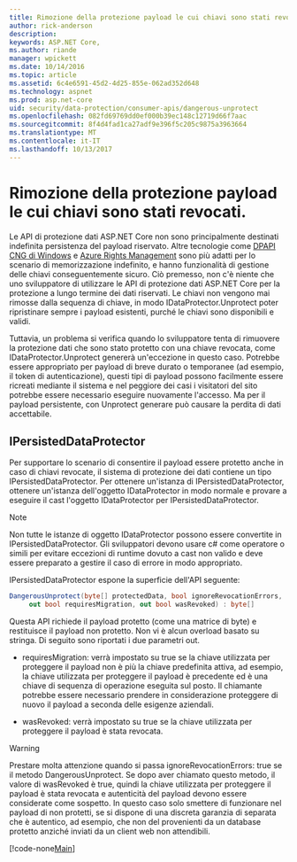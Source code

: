 ```yaml
---
title: Rimozione della protezione payload le cui chiavi sono stati revocati.
author: rick-anderson
description: 
keywords: ASP.NET Core,
ms.author: riande
manager: wpickett
ms.date: 10/14/2016
ms.topic: article
ms.assetid: 6c4e6591-45d2-4d25-855e-062ad352d648
ms.technology: aspnet
ms.prod: asp.net-core
uid: security/data-protection/consumer-apis/dangerous-unprotect
ms.openlocfilehash: 082fd69769dd0ef000b39ec148c12719d66f7aac
ms.sourcegitcommit: 8f4d4fad1ca27adf9e396f5c205c9875a3963664
ms.translationtype: MT
ms.contentlocale: it-IT
ms.lasthandoff: 10/13/2017
---
```

# <a name="unprotecting-payloads-whose-keys-have-been-revoked"></a>Rimozione della protezione payload le cui chiavi sono stati revocati.

<a name="data-protection-consumer-apis-dangerous-unprotect"></a>

Le API di protezione dati ASP.NET Core non sono principalmente destinati indefinita persistenza del payload riservato. Altre tecnologie come [DPAPI CNG di Windows](https://msdn.microsoft.com/library/windows/desktop/hh706794%28v=vs.85%29.aspx) e [Azure Rights Management](https://docs.microsoft.com/rights-management/) sono più adatti per lo scenario di memorizzazione indefinito, e hanno funzionalità di gestione delle chiavi conseguentemente sicuro. Ciò premesso, non c'è niente che uno sviluppatore di utilizzare le API di protezione dati ASP.NET Core per la protezione a lungo termine dei dati riservati. Le chiavi non vengono mai rimosse dalla sequenza di chiave, in modo IDataProtector.Unprotect poter ripristinare sempre i payload esistenti, purché le chiavi sono disponibili e validi.

Tuttavia, un problema si verifica quando lo sviluppatore tenta di rimuovere la protezione dati che sono stato protetto con una chiave revocata, come IDataProtector.Unprotect genererà un'eccezione in questo caso. Potrebbe essere appropriato per payload di breve durato o temporanee (ad esempio, il token di autenticazione), questi tipi di payload possono facilmente essere ricreati mediante il sistema e nel peggiore dei casi i visitatori del sito potrebbe essere necessario eseguire nuovamente l'accesso. Ma per il payload persistente, con Unprotect generare può causare la perdita di dati accettabile.

## <a name="ipersisteddataprotector"></a>IPersistedDataProtector

Per supportare lo scenario di consentire il payload essere protetto anche in caso di chiavi revocate, il sistema di protezione dei dati contiene un tipo IPersistedDataProtector. Per ottenere un'istanza di IPersistedDataProtector, ottenere un'istanza dell'oggetto IDataProtector in modo normale e provare a eseguire il cast l'oggetto IDataProtector per IPersistedDataProtector.

> [!NOTE]
> Non tutte le istanze di oggetto IDataProtector possono essere convertite in IPersistedDataProtector. Gli sviluppatori devono usare c# come operatore o simili per evitare eccezioni di runtime dovuto a cast non valido e deve essere preparato a gestire il caso di errore in modo appropriato.

IPersistedDataProtector espone la superficie dell'API seguente:

```csharp
DangerousUnprotect(byte[] protectedData, bool ignoreRevocationErrors,
     out bool requiresMigration, out bool wasRevoked) : byte[]
   ```

Questa API richiede il payload protetto (come una matrice di byte) e restituisce il payload non protetto. Non vi è alcun overload basato su stringa. Di seguito sono riportati i due parametri out.

* requiresMigration: verrà impostato su true se la chiave utilizzata per proteggere il payload non è più la chiave predefinita attiva, ad esempio, la chiave utilizzata per proteggere il payload è precedente ed è una chiave di sequenza di operazione eseguita sul posto. Il chiamante potrebbe essere necessario prendere in considerazione proteggere di nuovo il payload a seconda delle esigenze aziendali.

* wasRevoked: verrà impostato su true se la chiave utilizzata per proteggere il payload è stata revocata.

>[!WARNING]
> Prestare molta attenzione quando si passa ignoreRevocationErrors: true se il metodo DangerousUnprotect. Se dopo aver chiamato questo metodo, il valore di wasRevoked è true, quindi la chiave utilizzata per proteggere il payload è stata revocata e autenticità del payload devono essere considerate come sospetto. In questo caso solo smettere di funzionare nel payload di non protetti, se si dispone di una discreta garanzia di separata che è autentico, ad esempio, che non del provenienti da un database protetto anziché inviati da un client web non attendibili.

[!code-none[Main](dangerous-unprotect/samples/dangerous-unprotect.cs)]
